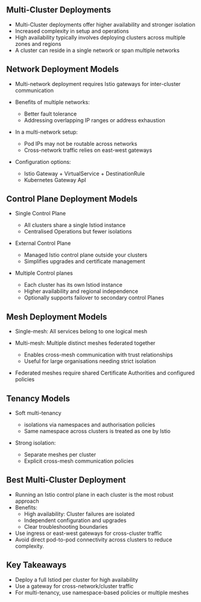 

## Multi-Cluster Deployments

- Multi-Cluster deployments offer higher availability and stronger isolation
- Increased complexity in setup and operations
- High availability typically involves deploying clusters across multiple zones and regions
- A cluster can reside in a single network or span multiple networks


## Network Deployment Models

- Multi-network deployment requires Istio gateways for inter-cluster communication
- Benefits of multiple networks:
    - Better fault tolerance
    - Addressing overlapping IP ranges or address exhaustion
- In a multi-network setup:
    - Pod IPs may not be routable across networks
    - Cross-network traffic relies on east-west gateways

- Configuration options:
   - Istio Gateway + VirtualService + DestinationRule
   - Kubernetes Gateway ApI

 ## Control Plane Deployment Models
  
  - Single Control Plane
      - All clusters share a single Istiod instance
       - Centralised Operations but fewer isolations

  - External Control Plane
      - Managed Istio control plane outside your clusters
      - Simplifies upgrades and certificate management
 
  - Multiple Control planes
      -  Each cluster has its own Istiod instance
      -  Higher availability and regional independence
      -  Optionally supports failover to secondary control Planes



## Mesh Deployment Models

- Single-mesh: All services belong to one logical mesh
- Multi-mesh: Multiple distinct meshes federated together
   - Enables cross-mesh communication with trust relationships
   - Useful for large organisations needing strict isolation
     
- Federated meshes require shared Certificate Authorities and configured policies


## Tenancy Models

- Soft multi-tenancy
   - isolations via namespaces and authorisation policies
   - Same namespace across clusters is treated as one by Istio 

- Strong isolation:
    - Separate meshes per cluster
    - Explicit cross-mesh communication policies 

 

## Best Multi-Cluster Deployment

- Running an Istio control plane in each cluster is the most robust approach
- Benefits:
    - High availability: Cluster failures are isolated
    - Independent configuration and upgrades
    - Clear troubleshooting boundaries
- Use ingress or east-west gateways for cross-cluster traffic
- Avoid direct pod-to-pod connectivity across clusters to reduce complexity.



## Key Takeaways
  - Deploy a full Istiod per cluster for high availability
  - Use a gateway for cross-network/cluster traffic
  - For multi-tenancy, use namespace-based policies or multiple meshes
  














    

    
